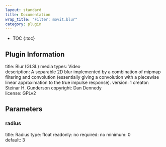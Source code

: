 ```yaml
---
layout: standard
title: Documentation
wrap_title: "Filter: movit.blur"
category: plugin
---
```

* TOC
{:toc}

## Plugin Information

title: Blur (GLSL)
media types:
Video  
description: A separable 2D blur implemented by a combination of mipmap filtering and convolution (essentially giving a convolution with a piecewise linear approximation to the true impulse response).
version: 1
creator: Steinar H. Gunderson
copyright: Dan Dennedy  
license: GPLv2  

## Parameters

### radius

title: Radius  type: float
readonly: no
required: no
minimum: 0  
default: 3  

